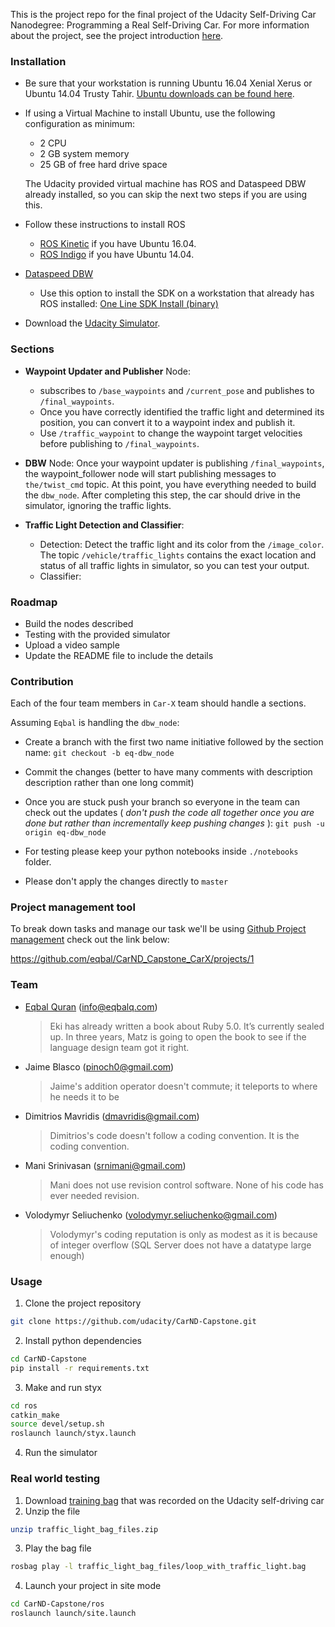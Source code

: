 This is the project repo for the final project of the Udacity Self-Driving Car Nanodegree: Programming a Real Self-Driving Car. For more information about the project, see the project introduction [here](https://classroom.udacity.com/nanodegrees/nd013/parts/6047fe34-d93c-4f50-8336-b70ef10cb4b2/modules/e1a23b06-329a-4684-a717-ad476f0d8dff/lessons/462c933d-9f24-42d3-8bdc-a08a5fc866e4/concepts/5ab4b122-83e6-436d-850f-9f4d26627fd9).

### Installation

* Be sure that your workstation is running Ubuntu 16.04 Xenial Xerus or Ubuntu 14.04 Trusty Tahir. [Ubuntu downloads can be found here](https://www.ubuntu.com/download/desktop).
* If using a Virtual Machine to install Ubuntu, use the following configuration as minimum:
  * 2 CPU
  * 2 GB system memory
  * 25 GB of free hard drive space

  The Udacity provided virtual machine has ROS and Dataspeed DBW already installed, so you can skip the next two steps if you are using this.

* Follow these instructions to install ROS
  * [ROS Kinetic](http://wiki.ros.org/kinetic/Installation/Ubuntu) if you have Ubuntu 16.04.
  * [ROS Indigo](http://wiki.ros.org/indigo/Installation/Ubuntu) if you have Ubuntu 14.04.
* [Dataspeed DBW](https://bitbucket.org/DataspeedInc/dbw_mkz_ros)
  * Use this option to install the SDK on a workstation that already has ROS installed: [One Line SDK Install (binary)](https://bitbucket.org/DataspeedInc/dbw_mkz_ros/src/81e63fcc335d7b64139d7482017d6a97b405e250/ROS_SETUP.md?fileviewer=file-view-default)
* Download the [Udacity Simulator](https://github.com/udacity/CarND-Capstone/releases/tag/v1.2).

### Sections

- **Waypoint Updater and Publisher** Node:
  - subscribes to `/base_waypoints` and `/current_pose` and publishes to `/final_waypoints`.
  - Once you have correctly identified the traffic light and determined its position, you can convert it to a waypoint index and publish it.
  - Use `/traffic_waypoint` to change the waypoint target velocities before publishing to `/final_waypoints`.

- **DBW** Node: Once your waypoint updater is publishing `/final_waypoints`, the waypoint_follower node will start publishing messages to `the/twist_cmd` topic. At this point, you have everything needed to build the `dbw_node`. After completing this step, the car should drive in the simulator, ignoring the traffic lights.

- **Traffic Light Detection and Classifier**:
  - Detection: Detect the traffic light and its color from the `/image_color`. The topic `/vehicle/traffic_lights` contains the exact location and status of all traffic lights in simulator, so you can test your output.
  - Classifier:


### Roadmap

  - Build the nodes described
  - Testing with the provided simulator
  - Upload a video sample
  - Update the README file to include the details

### Contribution

Each of the four team members in `Car-X` team should handle a sections.

Assuming `Eqbal` is handling the `dbw_node`:

- Create a branch with the first two name initiative followed by the section name: `git checkout -b eq-dbw_node`

- Commit the changes (better to have many comments with description description rather than one long commit)

- Once you are stuck push your branch so everyone in the team can check out the updates ( *don't push the code all together once you are done but rather than incrementally keep pushing changes* ): `git push -u origin eq-dbw_node`

- For testing please keep your python notebooks inside `./notebooks` folder.

- Please don't apply the changes directly to `master`

### Project management tool
To break down tasks and manage our task we'll be using [Github Project management](https://github.com/marketplace/category/project-management) check out the link below:

https://github.com/eqbal/CarND_Capstone_CarX/projects/1

### Team
  - [Eqbal Quran](www.eqbalq.com) (info@eqbalq.com)

	> Eki has already written a book about Ruby 5.0. It’s currently
sealed up. In three years, Matz is going to open the book to see if the
language design team got it right.

  - Jaime Blasco (pinoch0@gmail.com)
	> Jaime's addition operator doesn't commute; it teleports to
where he needs it to be

  - Dimitrios Mavridis (dmavridis@gmail.com)

	> Dimitrios's code doesn't follow a coding convention. It is the coding convention.
	
  - Mani Srinivasan (srnimani@gmail.com)
	> Mani does not use revision control software. None of his code has ever needed revision.

  - Volodymyr Seliuchenko (volodymyr.seliuchenko@gmail.com)
	> Volodymyr's coding reputation is only as modest as it is because of integer overflow (SQL Server does not have a datatype large enough)


### Usage

1. Clone the project repository
```bash
git clone https://github.com/udacity/CarND-Capstone.git
```

2. Install python dependencies
```bash
cd CarND-Capstone
pip install -r requirements.txt
```
3. Make and run styx
```bash
cd ros
catkin_make
source devel/setup.sh
roslaunch launch/styx.launch
```
4. Run the simulator

### Real world testing
1. Download [training bag](https://drive.google.com/file/d/0B2_h37bMVw3iYkdJTlRSUlJIamM/view?usp=sharing) that was recorded on the Udacity self-driving car
2. Unzip the file
```bash
unzip traffic_light_bag_files.zip
```
3. Play the bag file
```bash
rosbag play -l traffic_light_bag_files/loop_with_traffic_light.bag
```
4. Launch your project in site mode
```bash
cd CarND-Capstone/ros
roslaunch launch/site.launch
```

